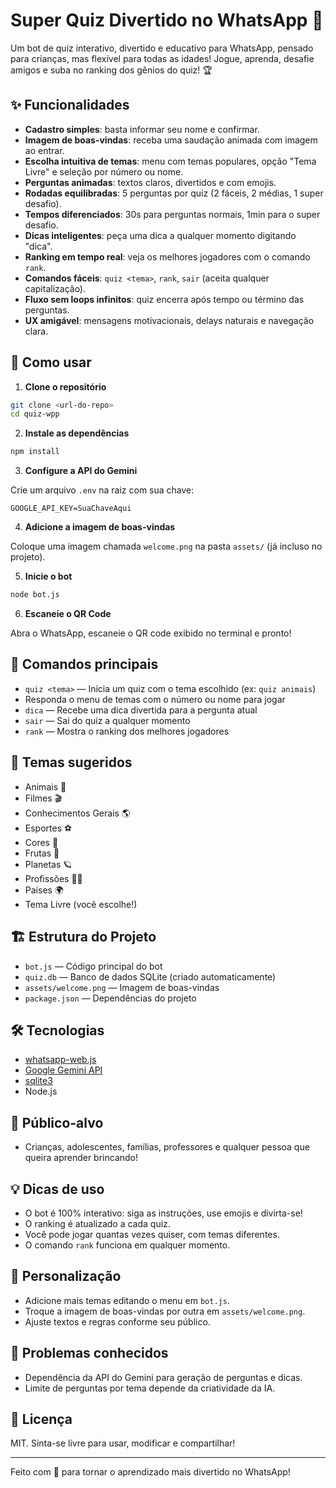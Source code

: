 # Super Quiz Divertido no WhatsApp 🎉

Um bot de quiz interativo, divertido e educativo para WhatsApp, pensado para crianças, mas flexível para todas as idades! Jogue, aprenda, desafie amigos e suba no ranking dos gênios do quiz! 🏆

## ✨ Funcionalidades

- **Cadastro simples**: basta informar seu nome e confirmar.
- **Imagem de boas-vindas**: receba uma saudação animada com imagem ao entrar.
- **Escolha intuitiva de temas**: menu com temas populares, opção "Tema Livre" e seleção por número ou nome.
- **Perguntas animadas**: textos claros, divertidos e com emojis.
- **Rodadas equilibradas**: 5 perguntas por quiz (2 fáceis, 2 médias, 1 super desafio).
- **Tempos diferenciados**: 30s para perguntas normais, 1min para o super desafio.
- **Dicas inteligentes**: peça uma dica a qualquer momento digitando "dica".
- **Ranking em tempo real**: veja os melhores jogadores com o comando `rank`.
- **Comandos fáceis**: `quiz <tema>`, `rank`, `sair` (aceita qualquer capitalização).
- **Fluxo sem loops infinitos**: quiz encerra após tempo ou término das perguntas.
- **UX amigável**: mensagens motivacionais, delays naturais e navegação clara.

## 🚀 Como usar

1. **Clone o repositório**

```bash
git clone <url-do-repo>
cd quiz-wpp
```

2. **Instale as dependências**

```bash
npm install
```

3. **Configure a API do Gemini**

Crie um arquivo `.env` na raiz com sua chave:

```
GOOGLE_API_KEY=SuaChaveAqui
```

4. **Adicione a imagem de boas-vindas**

Coloque uma imagem chamada `welcome.png` na pasta `assets/` (já incluso no projeto).

5. **Inicie o bot**

```bash
node bot.js
```

6. **Escaneie o QR Code**

Abra o WhatsApp, escaneie o QR code exibido no terminal e pronto!

## 📱 Comandos principais

- `quiz <tema>` — Inicia um quiz com o tema escolhido (ex: `quiz animais`)
- Responda o menu de temas com o número ou nome para jogar
- `dica` — Recebe uma dica divertida para a pergunta atual
- `sair` — Sai do quiz a qualquer momento
- `rank` — Mostra o ranking dos melhores jogadores

## 🧩 Temas sugeridos

- Animais 🦁
- Filmes 🎬
- Conhecimentos Gerais 🌎
- Esportes ⚽
- Cores 🎨
- Frutas 🍎
- Planetas 🪐
- Profissões 👩‍🚒
- Países 🌍
- Tema Livre (você escolhe!)

## 🏗️ Estrutura do Projeto

- `bot.js` — Código principal do bot
- `quiz.db` — Banco de dados SQLite (criado automaticamente)
- `assets/welcome.png` — Imagem de boas-vindas
- `package.json` — Dependências do projeto

## 🛠️ Tecnologias

- [whatsapp-web.js](https://github.com/pedroslopez/whatsapp-web.js)
- [Google Gemini API](https://ai.google.dev/)
- [sqlite3](https://www.npmjs.com/package/sqlite3)
- Node.js

## 👶 Público-alvo

- Crianças, adolescentes, famílias, professores e qualquer pessoa que queira aprender brincando!

## 💡 Dicas de uso

- O bot é 100% interativo: siga as instruções, use emojis e divirta-se!
- O ranking é atualizado a cada quiz.
- Você pode jogar quantas vezes quiser, com temas diferentes.
- O comando `rank` funciona em qualquer momento.

## 📝 Personalização

- Adicione mais temas editando o menu em `bot.js`.
- Troque a imagem de boas-vindas por outra em `assets/welcome.png`.
- Ajuste textos e regras conforme seu público.

## 🐞 Problemas conhecidos

- Dependência da API do Gemini para geração de perguntas e dicas.
- Limite de perguntas por tema depende da criatividade da IA.

## 📄 Licença

MIT. Sinta-se livre para usar, modificar e compartilhar!

---

Feito com 💙 para tornar o aprendizado mais divertido no WhatsApp!

